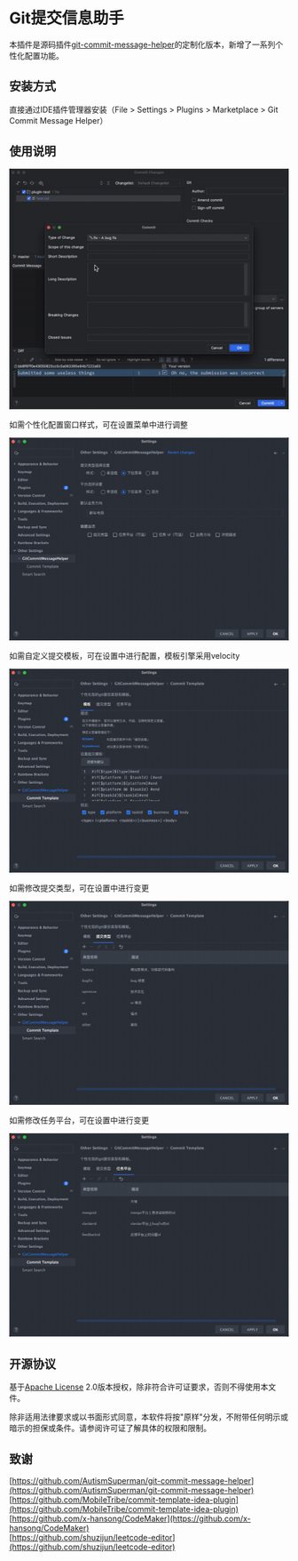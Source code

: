 # Git提交信息助手
本插件是源码插件[git-commit-message-helper](https://github.com/AutismSuperman/git-commit-message-helper)的定制化版本，新增了一系列个性化配置功能。

## 安装方式
直接通过IDE插件管理器安装（File > Settings > Plugins > Marketplace > Git Commit Message Helper）

## 使用说明
![操作演示.gif](https://raw.githubusercontent.com/Monk-MT/git-commit-message-helper/master/doc/image/operation.gif)

如需个性化配置窗口样式，可在设置菜单中进行调整

![设置界面-0.png](https://raw.githubusercontent.com/Monk-MT/git-commit-message-helper/master/doc/image/settings-0.png)

如需自定义提交模板，可在设置中进行配置，模板引擎采用velocity

![设置界面-1.png](https://raw.githubusercontent.com/Monk-MT/git-commit-message-helper/master/doc/image/settings-1.png)

如需修改提交类型，可在设置中进行变更

![设置界面-2.png](https://raw.githubusercontent.com/Monk-MT/git-commit-message-helper/master/doc/image/settings-2.png)

如需修改任务平台，可在设置中进行变更

![设置界面-3.png](https://raw.githubusercontent.com/Monk-MT/git-commit-message-helper/master/doc/image/settings-3.png)

## 开源协议
基于[Apache License](http://www.apache.org/licenses/LICENSE-2.0) 2.0版本授权，除非符合许可证要求，否则不得使用本文件。

除非适用法律要求或以书面形式同意，本软件将按"原样"分发，不附带任何明示或暗示的担保或条件。请参阅许可证了解具体的权限和限制。

## 致谢 
[https://github.com/AutismSuperman/git-commit-message-helper](https://github.com/AutismSuperman/git-commit-message-helper)  
[https://github.com/MobileTribe/commit-template-idea-plugin](https://github.com/MobileTribe/commit-template-idea-plugin)  
[https://github.com/x-hansong/CodeMaker](https://github.com/x-hansong/CodeMaker)  
[https://github.com/shuzijun/leetcode-editor](https://github.com/shuzijun/leetcode-editor)
